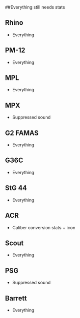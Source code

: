 ##Everything still needs stats

## Rhino
- Everything

## PM-12
- Everything

## MPL
- Everything

## MPX
- Suppressed sound

## G2 FAMAS
- Everything

## G36C
- Everything

## StG 44
- Everything

## ACR
- Caliber conversion stats + icon

## Scout
- Everything

## PSG
- Suppressed sound

## Barrett
- Everything
